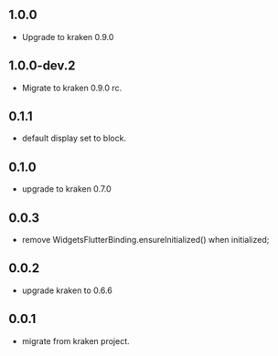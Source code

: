 ## 1.0.0

+ Upgrade to kraken 0.9.0

## 1.0.0-dev.2

* Migrate to kraken 0.9.0 rc. 
## 0.1.1

* default display set to block.

## 0.1.0

* upgrade to kraken 0.7.0

## 0.0.3

* remove WidgetsFlutterBinding.ensureInitialized() when initialized;

## 0.0.2

* upgrade kraken to 0.6.6


## 0.0.1

* migrate from kraken project.

